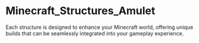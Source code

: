 # Minecraft_Structures_Amulet
Each structure is designed to enhance your Minecraft world, offering unique builds that can be seamlessly integrated into your gameplay experience.
